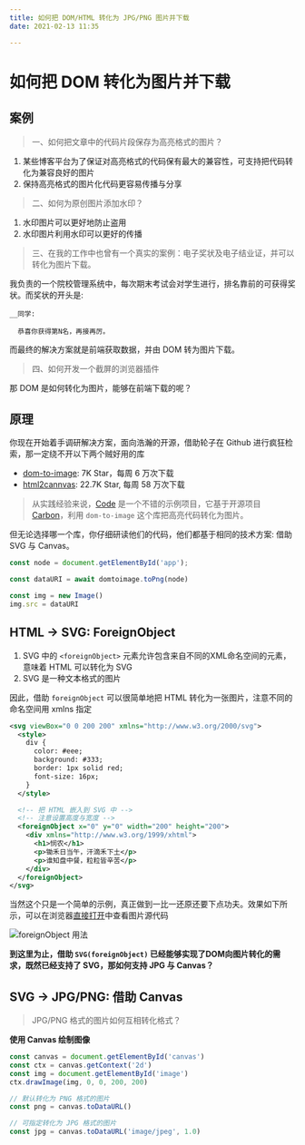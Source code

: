 ```yaml
---
title: 如何把 DOM/HTML 转化为 JPG/PNG 图片并下载
date: 2021-02-13 11:35

---
```


# 如何把 DOM 转化为图片并下载

## 案例

> 一、如何把文章中的代码片段保存为高亮格式的图片？

1. 某些博客平台为了保证对高亮格式的代码保有最大的兼容性，可支持把代码转化为兼容良好的图片
1. 保持高亮格式的图片化代码更容易传播与分享

> 二、如何为原创图片添加水印？

1. 水印图片可以更好地防止盗用
1. 水印图片利用水印可以更好的传播

> 三、在我的工作中也曾有一个真实的案例：电子奖状及电子结业证，并可以转化为图片下载。

我负责的一个院校管理系统中，每次期末考试会对学生进行，排名靠前的可获得奖状。而奖状的开头是:

``` text
__同学:

  恭喜你获得第N名，再接再厉。
```

而最终的解决方案就是前端获取数据，并由 DOM 转为图片下载。

> 四、如何开发一个截屏的浏览器插件

那 DOM 是如何转化为图片，能够在前端下载的呢？

## 原理

你现在开始着手调研解决方案，面向浩瀚的开源，借助轮子在 Github 进行疯狂检索，那一定绕不开以下两个贼好用的库

+ [dom-to-image](https://github.com/tsayen/dom-to-image): 7K Star，每周 6 万次下载
+ [html2cannvas](https://github.com/niklasvh/html2canvas): 22.7K Star, 每周 58 万次下载

> 从实践经验来说，[Code](https://code.devtool.tech/) 是一个不错的示例项目，它基于开源项目 [Carbon](https://github.com/carbon-app/carbon)，利用 `dom-to-image` 这个库把高亮代码转化为图片。

但无论选择哪一个库，你仔细研读他们的代码，他们都基于相同的技术方案: 借助 SVG 与 Canvas。

``` js
const node = document.getElementById('app');

const dataURI = await domtoimage.toPng(node)

const img = new Image()
img.src = dataURI
```

## HTML -> SVG: ForeignObject

1. SVG 中的 `<foreignObject>` 元素允许包含来自不同的XML命名空间的元素，意味着 HTML 可以转化为 SVG
1. SVG 是一种文本格式的图片

因此，借助 `foreignObject` 可以很简单地把 HTML 转化为一张图片，注意不同的命名空间用 xmlns 指定

``` svg
<svg viewBox="0 0 200 200" xmlns="http://www.w3.org/2000/svg">
  <style>
    div {
      color: #eee;
      background: #333;
      border: 1px solid red;
      font-size: 16px;
    }
  </style>

  <!-- 把 HTML 嵌入到 SVG 中 -->
  <!-- 注意设置高度与宽度 -->
  <foreignObject x="0" y="0" width="200" height="200">
    <div xmlns="http://www.w3.org/1999/xhtml">
      <h1>悯农</h1>
      <p>锄禾日当午，汗滴禾下土</p>
      <p>谁知盘中餐，粒粒皆辛苦</p>
    </div>
  </foreignObject>
</svg>
```

当然这个只是一个简单的示例，真正做到一比一还原还要下点功夫。效果如下所示，可以在浏览器[直接打开](/dom-to-image.svg)中查看图片源代码

![foreignObject 用法](/dom-to-image.svg)

**到这里为止，借助 `SVG(foreignObject)` 已经能够实现了DOM向图片转化的需求，既然已经支持了 SVG，那如何支持 JPG 与 Canvas？**

## SVG -> JPG/PNG: 借助 Canvas

> JPG/PNG 格式的图片如何互相转化格式？

**使用 Canvas 绘制图像**

``` js
const canvas = document.getElementById('canvas')
const ctx = canvas.getContext('2d')
const img = document.getElementById('image')
ctx.drawImage(img, 0, 0, 200, 200)
```

``` js
// 默认转化为 PNG 格式的图片
const png = canvas.toDataURL()

// 可指定转化为 JPG 格式的图片
const jpg = canvas.toDataURL('image/jpeg', 1.0)
```